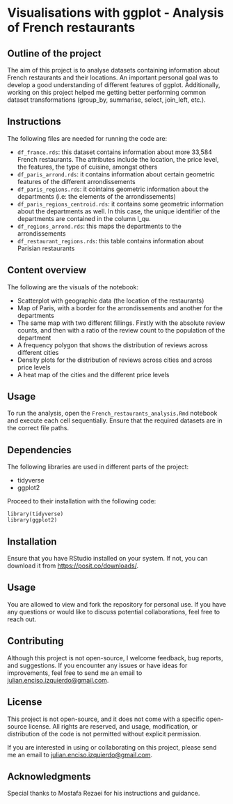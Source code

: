 # Visualisations with ggplot - Analysis of French restaurants

## Outline of the project
The aim of this project is to analyse datasets containing information about French restaurants and their locations. An important personal goal was to develop a good understanding of different features of ggplot. Additionally, working on this project helped me getting better performing common dataset transformations (group_by, summarise, select, join_left, etc.). 


## Instructions
The following files are needed for running the code are:
- `df_france.rds`: this dataset contains information about more 33,584 French restaurants. The attributes include the location, the price level, the features, the type of cuisine, amongst others
- `df_paris_arrond.rds`: it contains information about certain geometric features of the different arrondissements
- `df_paris_regions.rds`: it cointains geometric information about the departments (i.e: the elements of the arrondissements)
- `df_paris_regions_centroid.rds`: it contains some geometric information about the departments as well. In this case, the unique identifier of the departments are contained in the column l_qu. 
- `df_regions_arrond.rds`: this maps the departments to the arrondissements
- `df_restaurant_regions.rds`: this table contains information about Parisian restaurants


## Content overview
The following are the visuals of the notebook:
- Scatterplot with geographic data (the location of the restaurants)
- Map of Paris, with a border for the arrondissements and another for the departments
- The same map with two different fillings. Firstly with the absolute review counts, and then with a ratio of the review count to the population of the department
- A frequency polygon that shows the distribution of reviews across different cities
- Density plots for the distribution of reviews across cities and across price levels
- A heat map of the cities and the different price levels


## Usage

To run the analysis, open the `French_restaurants_analysis.Rmd` notebook and execute each cell sequentially. Ensure that the required datasets are in the correct file paths.


## Dependencies

The following libraries are used in different parts of the project:
- tidyverse
- ggplot2

Proceed to their installation with the following code:

```
library(tidyverse)
library(ggplot2)
```

## Installation
Ensure that you have RStudio installed on your system. If not, you can download it from https://posit.co/downloads/. 


## Usage
You are allowed to view and fork the repository for personal use. If you have any questions or would like to discuss potential collaborations, feel free to reach out.


## Contributing
Although this project is not open-source, I welcome feedback, bug reports, and suggestions. If you encounter any issues or have ideas for improvements, feel free to send me an email to julian.enciso.izquierdo@gmail.com.


## License
This project is not open-source, and it does not come with a specific open-source license. All rights are reserved, and usage, modification, or distribution of the code is not permitted without explicit permission.

If you are interested in using or collaborating on this project, please send me an email to julian.enciso.izquierdo@gmail.com.

## Acknowledgments
Special thanks to Mostafa Rezaei for his instructions and guidance.
